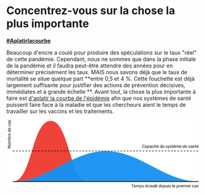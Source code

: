 # Concentrez-vous sur la chose la plus importante
[**\#Aplatirlacourbe**](https://twitter.com/hashtag/Aplatirlacourbe?src=hashtag_click)

Beaucoup d'encre a coulé pour produire des spéculations sur le taux "réel" de cette pandémie. Cependant, nous ne sommes que dans la phase initiale de la pandémie et il faudra peut-être attendre des années pour en déterminer précisément les taux. MAIS nous savons déjà que le taux de mortalité se situe quelque part **entre 0,5 et 4 %. Cette fouchette est déjà largement suffisante pour justifier des actions de prévention décisives, immédiates et à grande échelle **. Avant tout, la chose la plus importante à faire est [d'aplatir la courbe de l'épidémie](https://www.economist.com/briefing/2020/02/29/covid-19-is-now-in-50-countries-and-things-will-get-worse)
afin que nos systèmes de santé puissent faire face à la maladie et que les chercheurs aient le temps de travailler sur les vaccins et les traitements.

![](/fr/images/health-system-capacity.svg)

